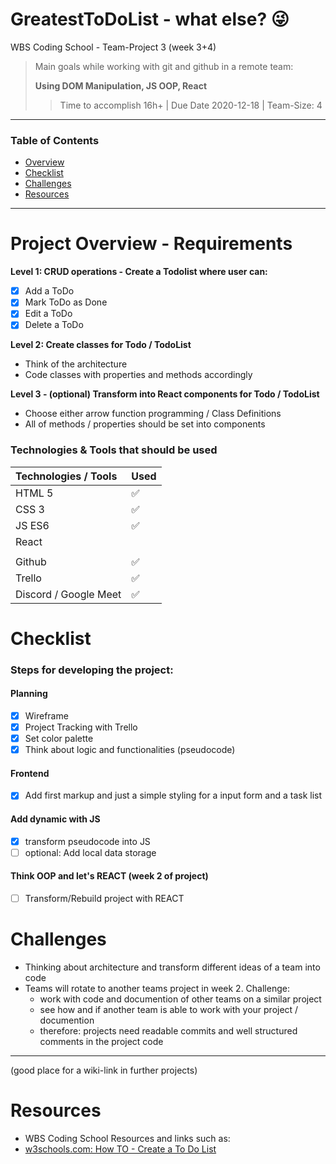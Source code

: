 # GreatestToDoList - what else? :stuck_out_tongue_winking_eye:

WBS Coding School - Team-Project 3 (week 3+4)

> Main goals while working with git and github in a remote team:
>
> **Using DOM Manipulation, JS OOP, React**
>
> > Time to accomplish 16h+ | Due Date 2020-12-18 | Team-Size: 4

---

### Table of Contents

- [Overview](#project-overview---requirements)
- [Checklist](#checklist)
- [Challenges](#challenges)
- [Resources](#resources)

---

# Project Overview - Requirements

**Level 1: CRUD operations - Create a Todolist where user can:**

- [x] Add a ToDo
- [x] Mark ToDo as Done
- [x] Edit a ToDo
- [x] Delete a ToDo

**Level 2: Create classes for Todo / TodoList**

- Think of the architecture
- Code classes with properties and methods accordingly

**Level 3 - (optional) Transform into React components for Todo / TodoList**

- Choose either arrow function programming / Class Definitions
- All of methods / properties should be set into components

### Technologies & Tools that should be used

| Technologies / Tools  | Used               |
| :-------------------- | :----------------- |
| HTML 5                | :white_check_mark: |
| CSS 3                 | :white_check_mark: |
| JS ES6                | :white_check_mark: |
| React                 |
|                       |
| Github                | :white_check_mark: |
| Trello                | :white_check_mark: |
| Discord / Google Meet | :white_check_mark: |

# Checklist

### Steps for developing the project:

#### Planning

- [x] Wireframe
- [x] Project Tracking with Trello
- [x] Set color palette
- [x] Think about logic and functionalities (pseudocode)

#### Frontend

- [x] Add first markup and just a simple styling for a input form and a task list

#### Add dynamic with JS

- [x] transform pseudocode into JS
- [ ] optional: Add local data storage

#### Think OOP and let's REACT (week 2 of project)

- [ ] Transform/Rebuild project with REACT

# Challenges

- Thinking about architecture and transform different ideas of a team into code
- Teams will rotate to another teams project in week 2. Challenge:
  - work with code and documention of other teams on a similar project
  - see how and if another team is able to work with your project / documention
  - therefore: projects need readable commits and well structured comments in the project code

---

(good place for a wiki-link in further projects)

# Resources

- WBS Coding School Resources and links such as:
- [w3schools.com: How TO - Create a To Do List](https://www.w3schools.com/howto/howto_js_todolist.asp)
